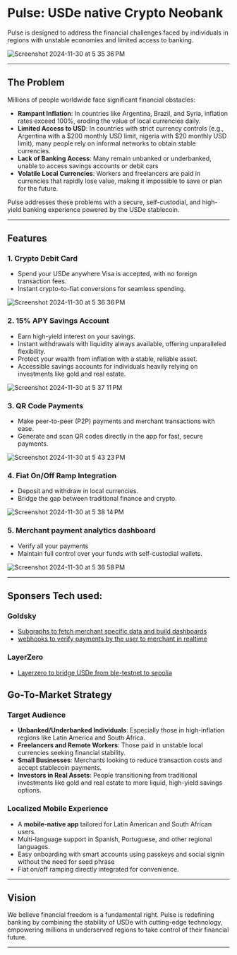 # Pulse: USDe native Crypto Neobank 

Pulse is designed to address the financial challenges faced by individuals in regions with unstable economies and limited access to banking.
  
![Screenshot 2024-11-30 at 5 35 36 PM](https://github.com/user-attachments/assets/109ab122-136e-4927-90ec-2c64a98387f3)

---

## The Problem  

Millions of people worldwide face significant financial obstacles:  

- **Rampant Inflation**: In countries like Argentina, Brazil, and Syria, inflation rates exceed 100%, eroding the value of local currencies daily.  
- **Limited Access to USD**: In countries with strict currency controls (e.g., Argentina with a $200 monthly USD limit, nigeria with $20 monthly USD limit), many people rely on informal networks to obtain stable currencies.  
- **Lack of Banking Access**: Many remain unbanked or underbanked, unable to access savings accounts or debit cars
- **Volatile Local Currencies**: Workers and freelancers are paid in currencies that rapidly lose value, making it impossible to save or plan for the future.  

Pulse addresses these problems with a secure, self-custodial, and high-yield banking experience powered by the USDe stablecoin.  

---

## Features  

### 1. Crypto Debit Card  
- Spend your USDe anywhere Visa is accepted, with no foreign transaction fees.  
- Instant crypto-to-fiat conversions for seamless spending.  

![Screenshot 2024-11-30 at 5 36 36 PM](https://github.com/user-attachments/assets/9fb0a39a-0202-4319-8faf-97db67a3fa7c)


### 2. 15% APY Savings Account  
- Earn high-yield interest on your savings.  
- Instant withdrawals with liquidity always available, offering unparalleled flexibility.  
- Protect your wealth from inflation with a stable, reliable asset.  
- Accessible savings accounts for individuals heavily relying on investments like gold and real estate.

![Screenshot 2024-11-30 at 5 37 11 PM](https://github.com/user-attachments/assets/2b872df9-c254-46fc-ba67-e35ee385746c)
  

### 3. QR Code Payments  
- Make peer-to-peer (P2P) payments and merchant transactions with ease.  
- Generate and scan QR codes directly in the app for fast, secure payments. 

![Screenshot 2024-11-30 at 5 43 23 PM](https://github.com/user-attachments/assets/43d1762c-2c25-473e-81e0-c2bb86f8f146)



### 4. Fiat On/Off Ramp Integration  
- Deposit and withdraw in local currencies.  
- Bridge the gap between traditional finance and crypto. 

![Screenshot 2024-11-30 at 5 38 14 PM](https://github.com/user-attachments/assets/3af426b2-583c-42e8-a29b-bf316ab23abe)
 

### 5. Merchant payment analytics dashboard
- Verify all your payments
- Maintain full control over your funds with self-custodial wallets. 

![Screenshot 2024-11-30 at 5 36 58 PM](https://github.com/user-attachments/assets/330c5fc1-35f9-4e64-883e-9eddcc2c399f)

---

## Sponsers Tech used:

### Goldsky
- [Subgraphs to fetch merchant specific data and build dashboards](https://github.com/yagnadeepxo/pulse/blob/main/client/src/app/analytics/page.tsx)
- [webhooks to verify payments by the user to merchant in realtime](https://github.com/yagnadeepxo/pulse/blob/main/backend/src/server.ts)

### LayerZero
- [Layerzero to bridge USDe from ble-testnet to sepolia](https://github.com/yagnadeepxo/pulse/blob/main/client/src/app/bridge/page.tsx)

## Go-To-Market Strategy  

### Target Audience  
- **Unbanked/Underbanked Individuals**: Especially those in high-inflation regions like Latin America and South Africa.  
- **Freelancers and Remote Workers**: Those paid in unstable local currencies seeking financial stability.  
- **Small Businesses**: Merchants looking to reduce transaction costs and accept stablecoin payments.  
- **Investors in Real Assets**: People transitioning from traditional investments like gold and real estate to more liquid, high-yield savings options.  

### Localized Mobile Experience  
- A **mobile-native app** tailored for Latin American and South African users.  
- Multi-language support in Spanish, Portuguese, and other regional languages.
- Easy onboarding with smart accounts using passkeys and social signin without the need for seed phrase  
- Fiat on/off ramping directly integrated for convenience.  

---

## Vision  

We believe financial freedom is a fundamental right. Pulse is redefining banking by combining the stability of USDe with cutting-edge technology, empowering millions in underserved regions to take control of their financial future.  

---


